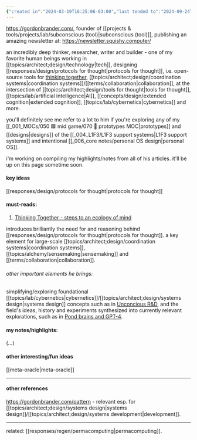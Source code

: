 ```yaml
---
{"created in":"2024-03-19T16:25:06-03:00","last tended to":"2024-09-24T15:57:16-03:00","tags":["person","research","knowledgemanagement","distributedsystems","cybernetics","top3","systemsscience","🌱"],"relevancescore":91,"dg-publish":true,"notestage":["🌱"],"permalink":"/people/references/lab/gordon-brander/","dgPassFrontmatter":true,"created":"2024-03-19T16:25:06.818-03:00","updated":"2024-09-24T16:25:42.998-03:00"}
---
```


https://gordonbrander.com/, founder of [[projects & tools/projects/lab/subconscious (tool)\|subconscious (tool)]], publishing an amazing newsletter at: https://newsletter.squishy.computer/

an incredibly deep thinker, researcher, writer and builder - one of my favorite human beings working in [[topics/architect;design/technology\|tech]], designing [[responses/design/protocols for thought\|protocols for thought]], i.e. open-source tools for [thinking together](https://subconscious.substack.com/p/thinking-together), [[topics/architect;design/coordination systems\|coordination systems]]/[[terms/collaboration\|collaboration]], at the intersection of [[topics/architect;design/tools for thought\|tools for thought]], [[topics/lab/artificial intelligence\|AI]], [[concepts/design/extended cognition\|extended cognition]], [[topics/lab/cybernetics\|cybernetics]] and more.

you'll definitely see me refer to a lot to him if you're exploring any of my [[_001_MOCs/050 🟩 mid game/070 🔩 prototypes MOC\|prototypes]] and [[designs\|designs]] of the [[_004_L1F3/L1F3 support systems\|L1F3 support systems]] and intentional [[_006_core notes/personal OS design\|personal OS]].

i'm working on compiling my highlights/notes from all of his articles. it'll be up on this page sometime soon.

#### key ideas

[[responses/design/protocols for thought\|protocols for thought]]

#### must-reads:

1) [Thinking Together - steps to an ecology of mind](https://subconscious.substack.com/p/thinking-together)

introduces brilliantly the need for and reasoning behind [[responses/design/protocols for thought\|protocols for thought]]. a key element for large-scale [[topics/architect;design/coordination systems\|coordination systems]], [[topics/alchemy/sensemaking\|sensemaking]] and [[terms/collaboration\|collaboration]].


###### other important elements he brings:

simplifying/exploring foundational [[topics/lab/cybernetics\|cybernetics]]/[[topics/architect;design/systems design\|systems design]] concepts such as in [Unconcious R&D](https://newsletter.squishy.computer/p/unconscious-r-and-d), and the field's ideas, history and experiments synthesized into currently relevant explorations, such as in [Pond brains and GPT-4](https://newsletter.squishy.computer/p/pond-brains-and-gpt-4).

#### my notes/highlights:

(...)

#### other interesting/fun ideas

[[meta-oracle\|meta-oracle]]

---
#### other references

https://gordonbrander.com/pattern - relevant esp. for [[topics/architect;design/systems design\|systems design]]/[[topics/architect;design/systems development\|development]].

---

related: [[responses/regen/permacomputing\|permacomputing]].